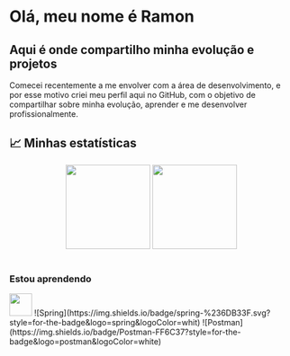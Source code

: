 # Olá, meu nome é Ramon

## Aqui é onde compartilho minha evolução e projetos

Comecei recentemente a me envolver com a área de desenvolvimento, e por esse motivo criei meu perfil aqui no GitHub, com o objetivo de compartilhar sobre minha evolução, aprender e me desenvolver profissionalmente.

## :chart_with_upwards_trend: Minhas estatísticas

 <div align='center'>
  <img height="150em" src="https://github-readme-stats.vercel.app/api?username=Ramon-BG&show_icons=true&theme=blue-green&include_all_commits=true&count_private=true"/>
  <img height="150em" src="https://github-readme-stats.vercel.app/api/top-langs/?username=Ramon-BG&layout=compact&langs_count=7&theme=blue-green"/>
</div>
</br>

<!-- ### Ferramentas e Tecnologias -->

### Estou aprendendo

<img src="https://cdn.jsdelivr.net/gh/devicons/devicon/icons/java/java-original.svg" width="40" height="40"/>
![Spring](https://img.shields.io/badge/spring-%236DB33F.svg?style=for-the-badge&logo=spring&logoColor=whit)
![Postman](https://img.shields.io/badge/Postman-FF6C37?style=for-the-badge&logo=postman&logoColor=white)

<!-- ### Tenho interesse em aprender -->

